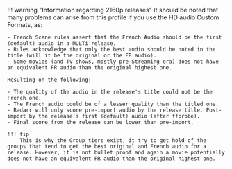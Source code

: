 !!! warning "Information regarding 2160p releases"
    It should be noted that many problems can arise from this profile if you use the HD audio Custom Formats, as:

    - French Scene rules assert that the French Audio should be the first (default) audio in a MULTi release.
    - Rules acknowledge that only the best audio should be noted in the title (will it be the original or the FR audio).
    - Some movies (and TV shows, mostly pre-Streaming era) does not have an equivalent FR audio than the original highest one.

    Resulting on the following:

    - The quality of the audio in the release's title could not be the French one.
    - The French audio could be of a lesser quality than the titled one.
    - Radarr will only score pre-import audio by the release title. Post-import by the release's first (default) audio (after ffprobe).
    - Final score from the release can be lower than pre-import.

    !!! tip 
        This is why the Group tiers exist, it try to get hold of the groups that tend to get the best original and French audio for a release. However, it is not bullet proof and again a movie potentially does not have an equivalent FR audio than the original highest one.
